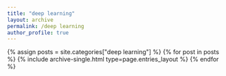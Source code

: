 ```yaml
---
title: "deep learning"
layout: archive
permalink: /deep learning
author_profile: true
---
```



{% assign posts = site.categories["deep learning"] %}
{% for post in posts %} {% include archive-single.html type=page.entries_layout %} {% endfor %}
